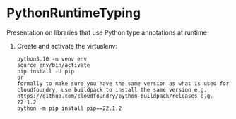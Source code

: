 # PythonRuntimeTyping

Presentation on libraries that use Python type annotations at runtime

1. Create and activate the virtualenv:

   ```shell
   python3.10 -m venv env
   source env/bin/activate
   pip install -U pip
   or
   formally to make sure you have the same version as what is used for cloudfoundry, use buildpack to install the same version e.g. https://github.com/cloudfoundry/python-buildpack/releases e.g. 22.1.2
   python -m pip install pip==22.1.2
   ```
